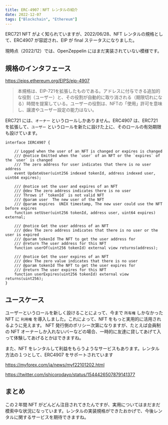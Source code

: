```yaml
---
title: ERC-4907：NFT レンタルの紹介
date: 2022-12-07
tags: ["Blockchain", "Ethereum"]
---
```


ERC721 NFT がよく知られていますが、2022/06/28、NFT レンタルの規格として、ERC4907 が容認され、EIP が final ステータスになりました。

現時点（2022/12）では、OpenZeppelin にはまだ実装されていない模様です。



<!--truncate-->

## 規格のインタフェース

https://eips.ethereum.org/EIPS/eip-4907

> 本規格は、EIP-721を拡張したものである。アドレスに付与できる追加的な役割（ユーザー）と、その役割が自動的に取り消される（期限切れになる）時間を提案している。ユーザーの役割は、NFTの「使用」許可を意味し、譲渡やユーザー設定の能力はない。

ERC721 には、`オーナー` というロールしかありません。ERC4907 は、ERC721 を拡張して、`ユーザー` というロールを新たに設けた上に、そのロールの有効期限も設けています。


```solidity
interface IERC4907 {

    // Logged when the user of an NFT is changed or expires is changed
    /// @notice Emitted when the `user` of an NFT or the `expires` of the `user` is changed
    /// The zero address for user indicates that there is no user address
    event UpdateUser(uint256 indexed tokenId, address indexed user, uint64 expires);

    /// @notice set the user and expires of an NFT
    /// @dev The zero address indicates there is no user
    /// Throws if `tokenId` is not valid NFT
    /// @param user  The new user of the NFT
    /// @param expires  UNIX timestamp, The new user could use the NFT before expires
    function setUser(uint256 tokenId, address user, uint64 expires) external;

    /// @notice Get the user address of an NFT
    /// @dev The zero address indicates that there is no user or the user is expired
    /// @param tokenId The NFT to get the user address for
    /// @return The user address for this NFT
    function userOf(uint256 tokenId) external view returns(address);

    /// @notice Get the user expires of an NFT
    /// @dev The zero value indicates that there is no user
    /// @param tokenId The NFT to get the user expires for
    /// @return The user expires for this NFT
    function userExpires(uint256 tokenId) external view returns(uint256);
}
```

## ユースケース
ユーザーというロールを新しく設けることによって、今まで `所有権` しかなかった NFT に `利用権` を導入しました。これによって、NFT をもっと実用的に活用されるように見えます。
NFT 発行側のポリシー次第になりますが、たとえば会員制の NFT オーナーしか入れないバーなどの場合、一時的に友達に貸してあげて入って体験してあげるとかはできますね。

また、NFT をレンタルして利益をもらうようなサービスもあります。レンタル方法の１つとして、ERC4907 をサポートされています

https://myforex.com/ja/news/myf22101202.html

https://twitter.com/ishicorodayo/status/1544426507879141377

## まとめ
この２年間 NFT がどんどん注目されてきたんですが、実用についてはまだまだ模索中な状況になっています。レンタルの実装規格ができたおかげで、今後レンタルに関するサービスを期待できますね。

